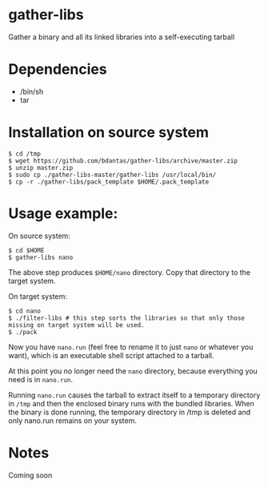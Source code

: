 # gather-libs
Gather a binary and all its linked libraries into a self-executing tarball

# Dependencies
- /bin/sh
- tar

# Installation on source system
```
$ cd /tmp
$ wget https://github.com/bdantas/gather-libs/archive/master.zip
$ unzip master.zip
$ sudo cp ./gather-libs-master/gather-libs /usr/local/bin/
$ cp -r ./gather-libs/pack_template $HOME/.pack_template
```

# Usage example:
On source system:
```
$ cd $HOME
$ gather-libs nano
```
The above step produces `$HOME/nano` directory. Copy that directory to the target system.

On target system:
```
$ cd nano
$ ./filter-libs # this step sorts the libraries so that only those missing on target system will be used.
$ ./pack
```

Now you have `nano.run` (feel free to rename it to just `nano` or whatever you want), which is an executable shell script attached to a tarball.  

At this point you no longer need the `nano` directory, because everything you need is in `nano.run`.

Running `nano.run` causes the tarball to extract itself to a temporary directory in `/tmp` and then the enclosed binary runs with the bundled libraries. When the binary is done running, the temporary directory in /tmp is deleted and only nano.run remains on your system.

# Notes
Coming soon

